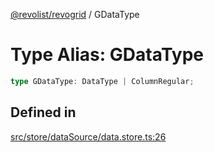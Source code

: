 [@revolist/revogrid](README.md) / GDataType

# Type Alias: GDataType

```ts
type GDataType: DataType | ColumnRegular;
```

## Defined in

[src/store/dataSource/data.store.ts:26](https://github.com/revolist/revogrid/blob/0b52000f7477669f9da5b2b768b7ac1b608db9f9/src/store/dataSource/data.store.ts#L26)
